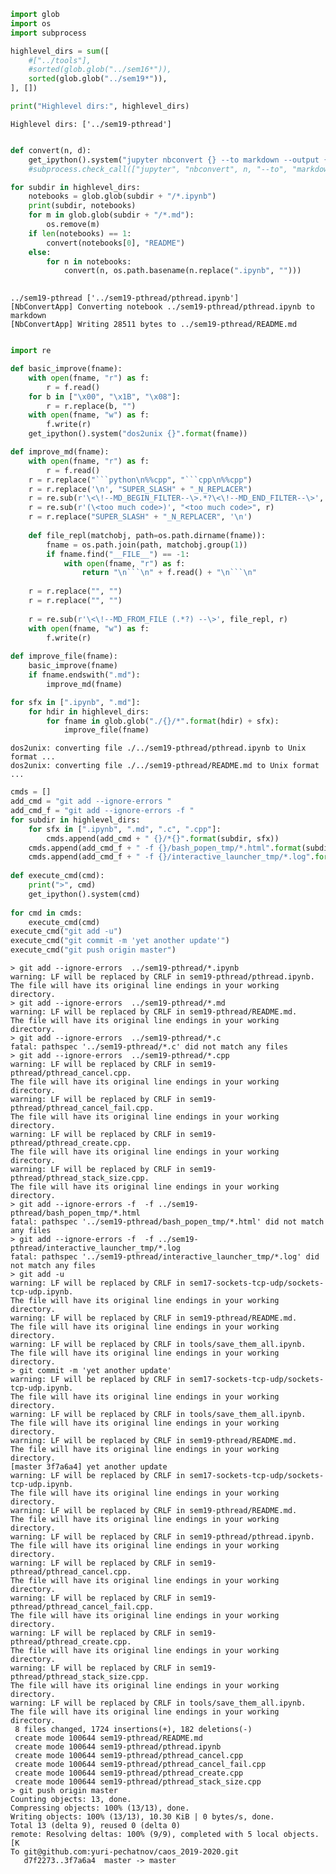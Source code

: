 ```python
import glob
import os
import subprocess

highlevel_dirs = sum([
    #["../tools"], 
    #sorted(glob.glob("../sem16*")),
    sorted(glob.glob("../sem19*")),
], [])

print("Highlevel dirs:", highlevel_dirs)
```

    Highlevel dirs: ['../sem19-pthread']



```python

def convert(n, d):
    get_ipython().system("jupyter nbconvert {} --to markdown --output {}".format(n, d))
    #subprocess.check_call(["jupyter", "nbconvert", n, "--to", "markdown", "--output", d])

for subdir in highlevel_dirs:
    notebooks = glob.glob(subdir + "/*.ipynb")
    print(subdir, notebooks)
    for m in glob.glob(subdir + "/*.md"):
        os.remove(m)
    if len(notebooks) == 1:
        convert(notebooks[0], "README")
    else:
        for n in notebooks:
            convert(n, os.path.basename(n.replace(".ipynb", "")))
        
```

    ../sem19-pthread ['../sem19-pthread/pthread.ipynb']
    [NbConvertApp] Converting notebook ../sem19-pthread/pthread.ipynb to markdown
    [NbConvertApp] Writing 28511 bytes to ../sem19-pthread/README.md



```python

```


```python
import re

def basic_improve(fname):
    with open(fname, "r") as f:
        r = f.read()
    for b in ["\x00", "\x1B", "\x08"]:
        r = r.replace(b, "")
    with open(fname, "w") as f:
        f.write(r)
    get_ipython().system("dos2unix {}".format(fname))

def improve_md(fname):
    with open(fname, "r") as f:
        r = f.read()
    r = r.replace("```python\n%%cpp", "```cpp\n%%cpp")
    r = r.replace('\n', "SUPER_SLASH" + "_N_REPLACER")
    r = re.sub(r'\<\!--MD_BEGIN_FILTER--\>.*?\<\!--MD_END_FILTER--\>', "", r)
    r = re.sub(r'(\<too much code>)', "<too much code>", r)
    r = r.replace("SUPER_SLASH" + "_N_REPLACER", '\n')
    
    def file_repl(matchobj, path=os.path.dirname(fname)):
        fname = os.path.join(path, matchobj.group(1))
        if fname.find("__FILE__") == -1:
            with open(fname, "r") as f:
                return "\n```\n" + f.read() + "\n```\n"
    
    r = r.replace("", "")
    r = r.replace("", "")
    
    r = re.sub(r'\<\!--MD_FROM_FILE (.*?) --\>', file_repl, r)
    with open(fname, "w") as f:
        f.write(r)
        
def improve_file(fname):
    basic_improve(fname)
    if fname.endswith(".md"):
        improve_md(fname)

```


```python
for sfx in [".ipynb", ".md"]:
    for hdir in highlevel_dirs:
        for fname in glob.glob("./{}/*".format(hdir) + sfx):
            improve_file(fname)
```

    dos2unix: converting file ./../sem19-pthread/pthread.ipynb to Unix format ...
    dos2unix: converting file ./../sem19-pthread/README.md to Unix format ...



```python
cmds = []
add_cmd = "git add --ignore-errors "
add_cmd_f = "git add --ignore-errors -f "
for subdir in highlevel_dirs:
    for sfx in [".ipynb", ".md", ".c", ".cpp"]:
        cmds.append(add_cmd + " {}/*{}".format(subdir, sfx))
    cmds.append(add_cmd_f + " -f {}/bash_popen_tmp/*.html".format(subdir))
    cmds.append(add_cmd_f + " -f {}/interactive_launcher_tmp/*.log".format(subdir))
    
def execute_cmd(cmd):
    print(">", cmd)
    get_ipython().system(cmd)
    
for cmd in cmds:
    execute_cmd(cmd)
execute_cmd("git add -u")
execute_cmd("git commit -m 'yet another update'")
execute_cmd("git push origin master")
```

    > git add --ignore-errors  ../sem19-pthread/*.ipynb
    warning: LF will be replaced by CRLF in sem19-pthread/pthread.ipynb.
    The file will have its original line endings in your working directory.
    > git add --ignore-errors  ../sem19-pthread/*.md
    warning: LF will be replaced by CRLF in sem19-pthread/README.md.
    The file will have its original line endings in your working directory.
    > git add --ignore-errors  ../sem19-pthread/*.c
    fatal: pathspec '../sem19-pthread/*.c' did not match any files
    > git add --ignore-errors  ../sem19-pthread/*.cpp
    warning: LF will be replaced by CRLF in sem19-pthread/pthread_cancel.cpp.
    The file will have its original line endings in your working directory.
    warning: LF will be replaced by CRLF in sem19-pthread/pthread_cancel_fail.cpp.
    The file will have its original line endings in your working directory.
    warning: LF will be replaced by CRLF in sem19-pthread/pthread_create.cpp.
    The file will have its original line endings in your working directory.
    warning: LF will be replaced by CRLF in sem19-pthread/pthread_stack_size.cpp.
    The file will have its original line endings in your working directory.
    > git add --ignore-errors -f  -f ../sem19-pthread/bash_popen_tmp/*.html
    fatal: pathspec '../sem19-pthread/bash_popen_tmp/*.html' did not match any files
    > git add --ignore-errors -f  -f ../sem19-pthread/interactive_launcher_tmp/*.log
    fatal: pathspec '../sem19-pthread/interactive_launcher_tmp/*.log' did not match any files
    > git add -u
    warning: LF will be replaced by CRLF in sem17-sockets-tcp-udp/sockets-tcp-udp.ipynb.
    The file will have its original line endings in your working directory.
    warning: LF will be replaced by CRLF in sem19-pthread/README.md.
    The file will have its original line endings in your working directory.
    warning: LF will be replaced by CRLF in tools/save_them_all.ipynb.
    The file will have its original line endings in your working directory.
    > git commit -m 'yet another update'
    warning: LF will be replaced by CRLF in sem17-sockets-tcp-udp/sockets-tcp-udp.ipynb.
    The file will have its original line endings in your working directory.
    warning: LF will be replaced by CRLF in tools/save_them_all.ipynb.
    The file will have its original line endings in your working directory.
    warning: LF will be replaced by CRLF in sem19-pthread/README.md.
    The file will have its original line endings in your working directory.
    [master 3f7a6a4] yet another update
    warning: LF will be replaced by CRLF in sem17-sockets-tcp-udp/sockets-tcp-udp.ipynb.
    The file will have its original line endings in your working directory.
    warning: LF will be replaced by CRLF in sem19-pthread/README.md.
    The file will have its original line endings in your working directory.
    warning: LF will be replaced by CRLF in sem19-pthread/pthread.ipynb.
    The file will have its original line endings in your working directory.
    warning: LF will be replaced by CRLF in sem19-pthread/pthread_cancel.cpp.
    The file will have its original line endings in your working directory.
    warning: LF will be replaced by CRLF in sem19-pthread/pthread_cancel_fail.cpp.
    The file will have its original line endings in your working directory.
    warning: LF will be replaced by CRLF in sem19-pthread/pthread_create.cpp.
    The file will have its original line endings in your working directory.
    warning: LF will be replaced by CRLF in sem19-pthread/pthread_stack_size.cpp.
    The file will have its original line endings in your working directory.
    warning: LF will be replaced by CRLF in tools/save_them_all.ipynb.
    The file will have its original line endings in your working directory.
     8 files changed, 1724 insertions(+), 182 deletions(-)
     create mode 100644 sem19-pthread/README.md
     create mode 100644 sem19-pthread/pthread.ipynb
     create mode 100644 sem19-pthread/pthread_cancel.cpp
     create mode 100644 sem19-pthread/pthread_cancel_fail.cpp
     create mode 100644 sem19-pthread/pthread_create.cpp
     create mode 100644 sem19-pthread/pthread_stack_size.cpp
    > git push origin master
    Counting objects: 13, done.
    Compressing objects: 100% (13/13), done.
    Writing objects: 100% (13/13), 10.30 KiB | 0 bytes/s, done.
    Total 13 (delta 9), reused 0 (delta 0)
    remote: Resolving deltas: 100% (9/9), completed with 5 local objects.[K
    To git@github.com:yuri-pechatnov/caos_2019-2020.git
       d7f2273..3f7a6a4  master -> master



```python

```


```python

```


```python

```
